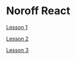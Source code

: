 # Noroff React

[Lesson 1](lessons/lesson1.md)

[Lesson 2](lessons/lesson2.md)

[Lesson 3](lessons/lesson3.md)

